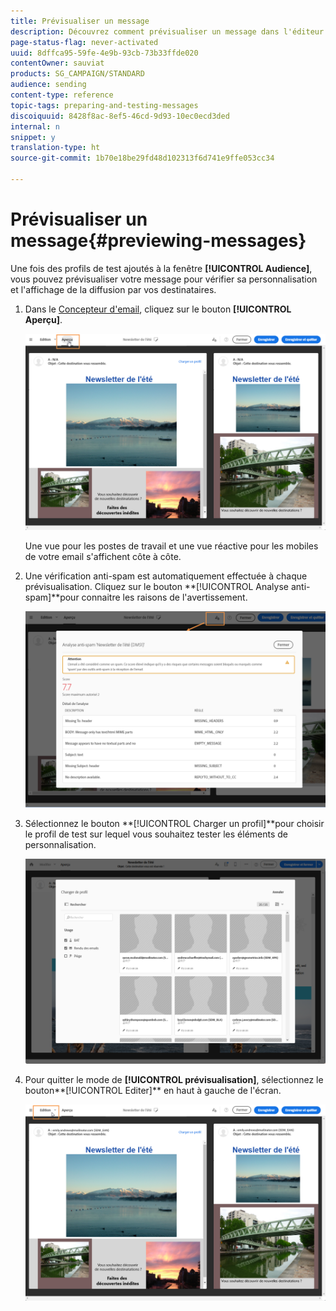 ```yaml
---
title: Prévisualiser un message
description: Découvrez comment prévisualiser un message dans l'éditeur de contenu ou le Concepteur d'email.
page-status-flag: never-activated
uuid: 8dffca95-59fe-4e9b-93cb-73b33ffde020
contentOwner: sauviat
products: SG_CAMPAIGN/STANDARD
audience: sending
content-type: reference
topic-tags: preparing-and-testing-messages
discoiquuid: 8428f8ac-8ef5-46cd-9d93-10ec0ecd3ded
internal: n
snippet: y
translation-type: ht
source-git-commit: 1b70e18be29fd48d102313f6d741e9ffe053cc34

---
```



# Prévisualiser un message{#previewing-messages}

Une fois des profils de test ajoutés à la fenêtre **[!UICONTROL Audience]**, vous pouvez prévisualiser votre message pour vérifier sa personnalisation et l&#39;affichage de la diffusion par vos destinataires.

1. Dans le [Concepteur d&#39;email](../../designing/using/designing-content-in-adobe-campaign.md), cliquez sur le bouton **[!UICONTROL Aperçu]**.

   ![](assets/sending_preview.png)

   Une vue pour les postes de travail et une vue réactive pour les mobiles de votre email s&#39;affichent côte à côte.

1. Une vérification anti-spam est automatiquement effectuée à chaque prévisualisation. Cliquez sur le bouton **[!UICONTROL Analyse anti-spam]**pour connaitre les raisons de l&#39;avertissement.

   ![](assets/sending_anti-spam_analysis.png)

1. Sélectionnez le bouton **[!UICONTROL Charger un profil]**pour choisir le profil de test sur lequel vous souhaitez tester les éléments de personnalisation.

   ![](assets/sending_test-profile.png)

1. Pour quitter le mode de **[!UICONTROL prévisualisation]**, sélectionnez le bouton**[!UICONTROL  Editer]** en haut à gauche de l&#39;écran.

   ![](assets/sending_preview_edit.png)

